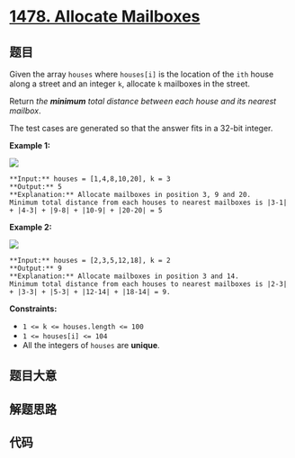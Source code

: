 # [1478. Allocate Mailboxes](https://leetcode.com/problems/allocate-mailboxes)

## 题目

Given the array `houses` where `houses[i]` is the location of the `ith` house
along a street and an integer `k`, allocate `k` mailboxes in the street.

Return _the **minimum** total distance between each house and its nearest
mailbox_.

The test cases are generated so that the answer fits in a 32-bit integer.



**Example 1:**

![](https://assets.leetcode.com/uploads/2020/05/07/sample_11_1816.png)

    
    
    **Input:** houses = [1,4,8,10,20], k = 3
    **Output:** 5
    **Explanation:** Allocate mailboxes in position 3, 9 and 20.
    Minimum total distance from each houses to nearest mailboxes is |3-1| + |4-3| + |9-8| + |10-9| + |20-20| = 5 
    

**Example 2:**

![](https://assets.leetcode.com/uploads/2020/05/07/sample_2_1816.png)

    
    
    **Input:** houses = [2,3,5,12,18], k = 2
    **Output:** 9
    **Explanation:** Allocate mailboxes in position 3 and 14.
    Minimum total distance from each houses to nearest mailboxes is |2-3| + |3-3| + |5-3| + |12-14| + |18-14| = 9.
    



**Constraints:**

  * `1 <= k <= houses.length <= 100`
  * `1 <= houses[i] <= 104`
  * All the integers of `houses` are **unique**.


## 题目大意

## 解题思路

## 代码

```javascript

```

